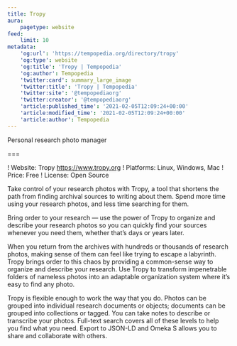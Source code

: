```yaml
---
title: Tropy
aura:
    pagetype: website
feed:
    limit: 10
metadata:
    'og:url': 'https://tempopedia.org/directory/tropy'
    'og:type': website
    'og:title': 'Tropy | Tempopedia'
    'og:author': Tempopedia
    'twitter:card': summary_large_image
    'twitter:title': 'Tropy | Tempopedia'
    'twitter:site': '@tempopediaorg'
    'twitter:creator': '@tempopediaorg'
    'article:published_time': '2021-02-05T12:09:24+00:00'
    'article:modified_time': '2021-02-05T12:09:24+00:00'
    'article:author': Tempopedia
---
```


Personal research photo manager

===

! Website: Tropy https://www.tropy.org
! Platforms: Linux, Windows, Mac
! Price: Free
! License: Open Source

Take control of your research photos with Tropy, a tool that shortens the path from finding archival sources to writing about them. Spend more time using your research photos, and less time searching for them.

Bring order to your research — use the power of Tropy to organize and describe your research photos so you can quickly find your sources whenever you need them, whether that’s days or years later.

When you return from the archives with hundreds or thousands of research photos, making sense of them can feel like trying to escape a labyrinth. Tropy brings order to this chaos by providing a common-sense way to organize and describe your research. Use Tropy to transform impenetrable folders of nameless photos into an adaptable organization system where it’s easy to find any photo.

Tropy is flexible enough to work the way that you do. Photos can be grouped into individual research documents or objects; documents can be grouped into collections or tagged. You can take notes to describe or transcribe your photos. Full-text search covers all of these levels to help you find what you need. Export to JSON-LD and Omeka S allows you to share and collaborate with others.